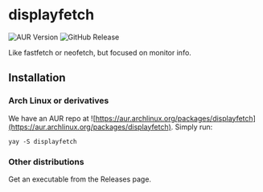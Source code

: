 # displayfetch
![AUR Version](https://img.shields.io/aur/version/displayfetch) ![GitHub Release](https://img.shields.io/github/v/release/luxiumstudios/displayfetch)
 
Like fastfetch or neofetch, but focused on monitor info.
## Installation
### Arch Linux or derivatives
We have an AUR repo at ![https://aur.archlinux.org/packages/displayfetch](https://aur.archlinux.org/packages/displayfetch). Simply run:
```
yay -S displayfetch
```
### Other distributions
Get an executable from the Releases page.

